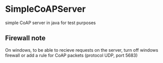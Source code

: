 # SimpleCoAPServer
simple CoAP server in java for test purposes

## Firewall note
On windows, to be able to recieve requests on the server, turn off windows firewall or add a rule for CoAP packets (protocol UDP, port 5683)
